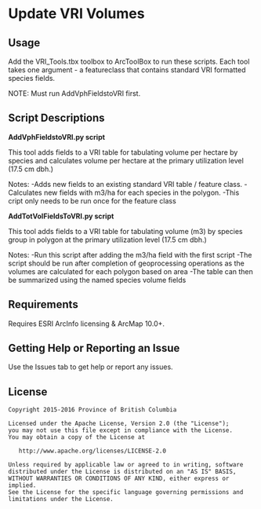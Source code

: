 # Update VRI Volumes

## Usage
Add the VRI_Tools.tbx toolbox to ArcToolBox to run these scripts. Each tool takes one argument - a featureclass that contains standard VRI formatted species fields.

NOTE: Must run AddVphFieldstoVRI first.

## Script Descriptions
**AddVphFieldstoVRI.py script**

This tool adds fields to a VRI table for tabulating volume per hectare by species and calculates volume per hectare at the primary utilization level (17.5 cm dbh.)

Notes: 
-Adds new fields to an existing standard VRI table / feature class.
-Calculates new fields with m3/ha for each species in the polygon.
-This cript only needs to be run once for the feature class

**AddTotVolFieldsToVRI.py script**

This tool adds fields to a VRI table for tabulating volume (m3) by species group in polygon at the primary utilization level (17.5 cm dbh.)

Notes:
-Run this script after adding the m3/ha field with the first script
-The script should be run after completion of geoprocessing operations as the volumes are calculated for each polygon based on area
-The table can then be summarized using the named species volume fields

## Requirements
Requires ESRI ArcInfo licensing & ArcMap 10.0+.

## Getting Help or Reporting an Issue
Use the Issues tab to get help or report any issues.

## License

    Copyright 2015-2016 Province of British Columbia

    Licensed under the Apache License, Version 2.0 (the "License");
    you may not use this file except in compliance with the License.
    You may obtain a copy of the License at 

       http://www.apache.org/licenses/LICENSE-2.0

    Unless required by applicable law or agreed to in writing, software
    distributed under the License is distributed on an "AS IS" BASIS,
    WITHOUT WARRANTIES OR CONDITIONS OF ANY KIND, either express or implied.
    See the License for the specific language governing permissions and
    limitations under the License.
